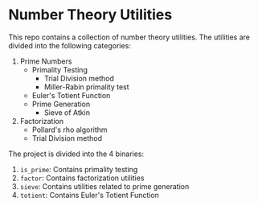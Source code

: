 # Number Theory Utilities

This repo contains a collection of number theory utilities. The utilities are divided into the following categories:

1. Prime Numbers
    * Primality Testing
      * Trial Division method
      * Miller-Rabin primality test
    * Euler's Totient Function
    * Prime Generation
      * Sieve of Atkin
2. Factorization
    * Pollard's rho algorithm
    * Trial Division method

The project is divided into the 4 binaries:

1. `is_prime`: Contains primality testing
2. `factor`: Contains factorization utilities
3. `sieve`: Contains utilities related to prime generation
4. `totient`: Contains Euler's Totient Function
